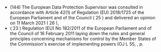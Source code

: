 - (144) The  European  Data  Protection  Supervisor  was  consulted  in  accordance  with  Article  42(1)  of  Regulation  (EU) 2018/1725 of the European Parliament and of the Council ( 25 ) and delivered an opinion on 11 March 2021 ( 26 ),
- ( 23 ) Regulation (EU) No 182/2011 of the European Parliament and of the Council of 16 February 2011 laying down the rules and general principles concerning mechanisms for control by the Member States of the Commission's exercise of implementing powers (OJ L 55, , p. 